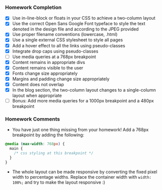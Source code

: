 ### Homework Completion
- [x] Use in-line-block or floats in your CSS to achieve a two-column layout
- [x] Use the correct Open Sans Google Font typeface to style the text denoted in the design file and according to the JPEG provided
- [x] Use proper filename conventions (lowercase, .html)
- [x] Use a single external CSS stylesheet to style all pages
- [x] Add a hover effect to all the links using pseudo-classes
- [x] Integrate drop caps using pseudo-classes
- [ ] Use media queries at a 768px breakpoint
- [x] Content remains in appropriate divs
- [x] Content remains visible to the user
- [x] Fonts change size appropriately
- [x] Margins and padding change size appropriately
- [x] Content does not overlap
- [x] In the blog section, the two-column layout changes to a single-column layout when appropriate
- [ ] Bonus: Add more media queries for a 1000px breakpoint and a 480px breakpoint

### Homework Comments
- You have just one thing missing from your homework! Add a 768px breakpoint by adding the following:

```css
@media (max-width: 768px) {
  main {
    /* css styling at this breakpoint */
  }
}
```

- The whole layout can be made responsive by converting the fixed pixel width to percentage widths. Replace the container width with `width: 100%;` and try to make the layout responsive :)
